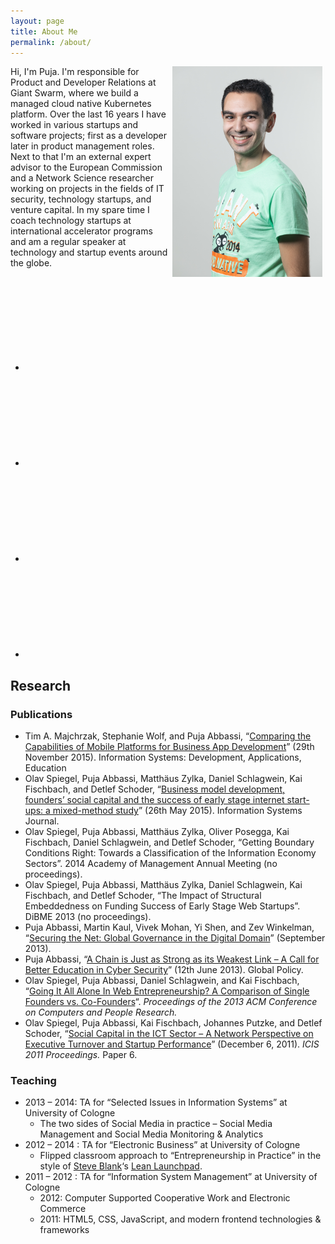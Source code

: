 ```yaml
---
layout: page
title: About Me
permalink: /about/
---
```


<img src="/images/KubeCon_CloudNativeCon_portraits_161.jpg" width=240 align=right style="margin: 0px 5px">
Hi, I'm Puja. I'm responsible for Product and Developer Relations at Giant Swarm, where we build a managed cloud native Kubernetes platform. Over the last 16 years I have worked in various startups and software projects; first as a developer later in product management roles. Next to that I'm an external expert advisor to the European Commission and a Network Science researcher working on projects in the fields of IT security, technology startups, and venture capital. In my spare time I coach technology startups at international accelerator programs and am a regular speaker at technology and startup events around the globe.

<div class="social-links">
  <ul class="social-media-list">
    <li><a rel="me" href="https://github.com/puja108" title="puja108"><svg class="svg-icon grey"><use xlink:href="/assets/minima-social-icons.svg#github"></use></svg></a></li>
    <li><a rel="me" href="https://twitter.com/puja108" title="puja108"><svg class="svg-icon grey"><use xlink:href="/assets/minima-social-icons.svg#twitter"></use></svg></a></li>
    <li><a rel="me" href="https://www.facebook.com/puja.abbassi/" title="puja108"><svg class="svg-icon grey"><use xlink:href="/assets/minima-social-icons.svg#facebook"></use></svg></a></li>
    <li><a rel="me" href="https://www.linkedin.com/in/pujaabbassi/" title="puja108"><svg class="svg-icon grey"><use xlink:href="/assets/minima-social-icons.svg#linkedin"></use></svg></a></li>
  </ul>
</div>

## Research

### Publications

  * Tim A. Majchrzak, Stephanie Wolf, and Puja Abbassi, &#8220;<a href="http://link.springer.com/chapter/10.1007%2F978-3-319-24366-5_6" target="_blank">Comparing the Capabilities of Mobile Platforms for Business App Development</a>&#8221; (29th November 2015). Information Systems: Development, Applications, Education
  * Olav Spiegel, Puja Abbassi, Matthäus Zylka, Daniel Schlagwein, Kai Fischbach, and Detlef Schoder, &#8220;<a href="http://onlinelibrary.wiley.com/doi/10.1111/isj.12073/abstract" target="_blank">Business model development, founders&#8217; social capital and the success of early stage internet start-ups: a mixed-method study</a>&#8221; (26th May 2015). Information Systems Journal.
  * Olav Spiegel, Puja Abbassi, Matthäus Zylka, Oliver Posegga, Kai Fischbach, Daniel Schlagwein, and Detlef Schoder, &#8220;Getting Boundary Conditions Right: Towards a Classification of the Information Economy Sectors&#8221;. 2014 Academy of Management Annual Meeting (no proceedings).
  * Olav Spiegel, Puja Abbassi, Matthäus Zylka, Daniel Schlagwein, Kai Fischbach, and Detlef Schoder, &#8220;The Impact of Structural Embeddedness on Funding Success of Early Stage Web Startups&#8221;. DiBME 2013 (no proceedings).
  * Puja Abbassi, Martin Kaul, Vivek Mohan, Yi Shen, and Zev Winkelman, &#8220;<a title="Cyber Security: Global Governance Futures 2022" href="http://www.ggfutures.net/publications/final_reports/cyber_security/" target="_blank">Securing the Net: Global Governance in the Digital Domain</a>&#8221; (September 2013).
  * Puja Abbassi, &#8220;<a title="A Chain is Just as Strong as its Weakest Link - A Call for Better Education in Cyber Security" href="http://www.globalpolicyjournal.com/blog/12/06/2013/gg2022-–-chain-just-strong-its-weakest-link-call-better-education-cyber-security-0" target="_blank">A Chain is Just as Strong as its Weakest Link &#8211; A Call for Better Education in Cyber Security</a>&#8221; (12th June 2013). Global Policy.
  * Olav Spiegel, Puja Abbassi, Daniel Schlagwein, and Kai Fischbach, &#8220;<a title="Going it all alone in web entrepreneurship?: a comparison of single founders vs. co-founders" href="http://dl.acm.org/citation.cfm?id=2487301" target="_blank">Going It All Alone In Web Entrepreneurship? A Comparison of Single Founders vs. Co-Founders</a>&#8220;. _Proceedings of the 2013 ACM Conference on Computers and People Research._
  * Olav Spiegel, Puja Abbassi, Kai Fischbach, Johannes Putzke, and Detlef Schoder, &#8220;<a title="Social Capital in the ICT Sector – A Network Perspective on Executive Turnover and Startup Performance" href="http://aisel.aisnet.org/icis2011/proceedings/humancapital/6" target="_blank">Social Capital in the ICT Sector – A Network Perspective on Executive Turnover and Startup Performance</a>&#8221; (December 6, 2011). _ICIS 2011 Proceedings._ Paper 6.

### Teaching

  * 2013 &#8211; 2014: TA for &#8220;Selected Issues in Information Systems&#8221; at University of Cologne 
      * The two sides of Social Media in practice &#8211; Social Media Management and Social Media Monitoring & Analytics
  * 2012 &#8211; 2014 : TA for &#8220;Electronic Business&#8221; at University of Cologne 
      * Flipped classroom approach to &#8220;Entrepreneurship in Practice&#8221; in the style of <a title="Steve Blank" href="http://steveblank.com/" target="_blank">Steve Blank</a>&#8216;s <a title="How to Build a Startup (EP245)" href="http://www.udacity.com/overview/Course/ep245/CourseRev/1" target="_blank">Lean Launchpad</a>.
  * 2011 &#8211; 2012 : TA for &#8220;Information System Management&#8221; at University of Cologne 
      * 2012: Computer Supported Cooperative Work and Electronic Commerce
      * 2011: HTML5, CSS, JavaScript, and modern frontend technologies & frameworks

